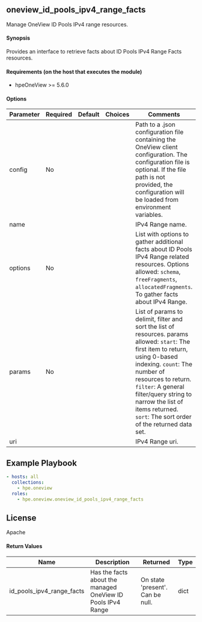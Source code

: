 ## oneview_id_pools_ipv4_range_facts
Manage OneView ID Pools IPv4 range resources.

#### Synopsis
Provides an interface to retrieve facts about ID Pools IPv4 Range Facts resources.

#### Requirements (on the host that executes the module)
  * hpeOneView >= 5.6.0

#### Options

| Parameter     | Required    | Default  | Choices    | Comments |
| ------------- |-------------| ---------|----------- |--------- |
| config  |   No  |  | |  Path to a .json configuration file containing the OneView client configuration. The configuration file is optional. If the file path is not provided, the configuration will be loaded from environment variables.  |
| name  |   |  | |  IPv4 Range name.  |
| options  | No  |  | |  List with options to gather additional facts about  ID Pools IPv4 Range related resources. Options allowed: `schema`, `freeFragments`, `allocatedFragments`. To gather facts about IPv4 Range. |
| params  |   No  |  | |  List of params to delimit, filter and sort the list of resources.  params allowed: `start`: The first item to return, using 0-based indexing. `count`: The number of resources to return. `filter`: A general filter/query string to narrow the list of items returned. `sort`: The sort order of the returned data set.  |
| uri  |   |  | |  IPv4 Range uri.  |


## Example Playbook

```yaml
- hosts: all
  collections:
    - hpe.oneview
  roles:
    - hpe.oneview.oneview_id_pools_ipv4_range_facts
```

## License

Apache

#### Return Values

| Name          | Description  | Returned | Type       |
| ------------- |-------------| ---------|----------- |
| id_pools_ipv4_range_facts   | Has the facts about the managed OneView ID Pools IPv4 Range |  On state 'present'. Can be null. |  dict |
